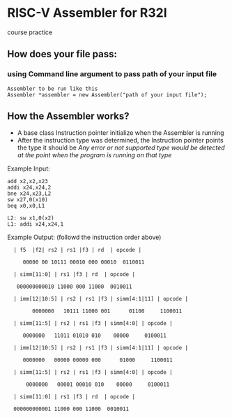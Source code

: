 # RISC-V Assembler for R32I
course practice

## How does your file pass: 
### using Command line argument to pass path of your input file 
    Assembler to be run like this
    Assembler *assembler = new Assembler("path of your input file");
## How the Assembler works?
*   A base class Instruction pointer initialize when the Assembler is running
*   After the instruction type was determined, the Instruction pointer points the type it should be
  *Any error or not supported type would be detected at the point when the program is running on that type*

Example Input:

    add x2,x2,x23       
    addi x24,x24,2       
    bne x24,x23,L2       
    sw x27,0(x10)       
    beq x0,x0,L1
    
    L2: sw x1,0(x2)
    L1: addi x24,x24,1

Example Output: (followd the instruction order above)

      | f5  |f2| rs2 | rs1 |f3 | rd  | opcode |
  
         00000 00 10111 00010 000 00010  0110011

      | simm[11:0] | rs1 |f3 | rd  | opcode |
 
       000000000010 11000 000 11000  0010011

      | imm[12|10:5] | rs2 | rs1 |f3 | simm[4:1|11] | opcode |

            0000000   10111 11000 001      01100     1100011

      | simm[11:5] | rs2 | rs1 |f3 | simm[4:0] | opcode |

         0000000   11011 01010 010    00000     0100011

      | imm[12|10:5] | rs2 | rs1 |f3 | simm[4:1|11] | opcode |

         0000000   00000 00000 000      01000     1100011

      | simm[11:5] | rs2 | rs1 |f3 | simm[4:0] | opcode |

          0000000   00001 00010 010    00000     0100011

      | simm[11:0] | rs1 |f3 | rd  | opcode |

      000000000001 11000 000 11000  0010011
  
  
